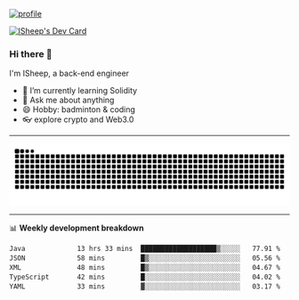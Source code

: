 [![profile](https://user-images.githubusercontent.com/54968314/208005045-e4b42f3b-833d-4242-bfcc-e764865553a2.svg)](https://www.calligrapher.ai/)

<a href="https://app.daily.dev/linziyang1106"><img src="https://api.daily.dev/devcards/v2/i4Spwx5Skx5FpTqWcwoit.png?r=kgx&type=wide" width="652" alt="ISheep's Dev Card"/></a>

### Hi there 🐏

I'm ISheep, a back-end engineer

- 🔭 I’m currently learning Solidity
- 💬 Ask me about anything
- 😄 Hobby: badminton & coding
- 👓 explore crypto and Web3.0

-------

![](https://raw.githubusercontent.com/ISheepp/ISheepp/output/github-contribution-grid-snake.svg)

-------

📊 **Weekly development breakdown**
<!--START_SECTION:waka-->

```txt
Java             13 hrs 33 mins  ███████████████████▒░░░░░   77.91 %
JSON             58 mins         █▒░░░░░░░░░░░░░░░░░░░░░░░   05.56 %
XML              48 mins         █▒░░░░░░░░░░░░░░░░░░░░░░░   04.67 %
TypeScript       42 mins         █░░░░░░░░░░░░░░░░░░░░░░░░   04.02 %
YAML             33 mins         ▓░░░░░░░░░░░░░░░░░░░░░░░░   03.17 %
```

<!--END_SECTION:waka-->
